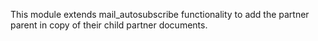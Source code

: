 This module extends mail_autosubscribe functionality to add the partner parent in copy of their child partner documents.
